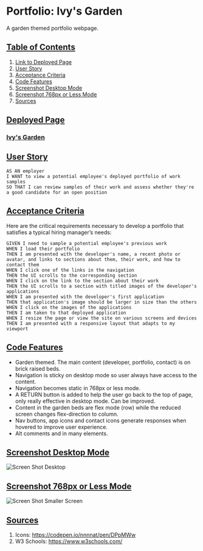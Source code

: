 # Portfolio: Ivy's Garden
A garden themed portfolio webpage.

## <u>Table of Contents</u>
1. [Link to Deployed Page](#udeployed-pageu)
2. [User Story](#uuser-storyu)
3. [Acceptance Criteria](#uacceptance-criteriau)
4. [Code Features](#ucode-featuresu)
5. [Screenshot Desktop Mode](#uscreenshot-desktop-modeu)
6. [Screenshot 768px or Less Mode](#uscreenshot-768px-or-less-modeu)
7. [Sources](#usourcesu)

## <u>Deployed Page</u>
### [Ivy's Garden](https://iwirsing.github.io/Module-2-Challenge-Portfolio-Ivys-Garden/)
 
## <u>User Story</u>

```
AS AN employer
I WANT to view a potential employee's deployed portfolio of work samples
SO THAT I can review samples of their work and assess whether they're a good candidate for an open position
```


## <u>Acceptance Criteria</u>

Here are the critical requirements necessary to develop a portfolio that satisfies a typical hiring manager’s needs:

```
GIVEN I need to sample a potential employee's previous work
WHEN I load their portfolio
THEN I am presented with the developer's name, a recent photo or avatar, and links to sections about them, their work, and how to contact them
WHEN I click one of the links in the navigation
THEN the UI scrolls to the corresponding section
WHEN I click on the link to the section about their work
THEN the UI scrolls to a section with titled images of the developer's applications
WHEN I am presented with the developer's first application
THEN that application's image should be larger in size than the others
WHEN I click on the images of the applications
THEN I am taken to that deployed application
WHEN I resize the page or view the site on various screens and devices
THEN I am presented with a responsive layout that adapts to my viewport
```

## <u>Code Features</u>
- Garden themed. The main content (developer, portfolio, contact) is on brick raised beds.
- Navigation is sticky on desktop mode so user always have access to the content.
- Navigation becomes static in 768px or less mode.
- A RETURN button is added to help the user go back to the top of page, only really effective in desktop mode. Can be improved.
- Content in the garden beds are flex mode (row) while the reduced screen changes flex-direction to column.
- Nav buttons, app icons and contact icons generate responses when hovered to improve user experience.
- Alt comments and in many elements.

## <u>Screenshot Desktop Mode</u>
![Screen Shot Desktop](./assets/images/my%20portfolio.png)

## <u>Screenshot 768px or Less Mode</u>
![Screen Shot Smaller Screen](./assets/images/my%20portfolio%20-%20768px%20or%20less.png)

## <u>Sources</u>
1. Icons: https://codepen.io/nnnnat/pen/DPpMWw
2. W3 Schools: https://www.w3schools.com/
